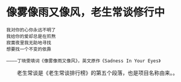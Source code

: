 像雾像雨又像风，老生常谈修行中
===========================

	我对你的心你永远不明了
	我给你的爱却总是在煎熬
	寂寞夜里我无助地寻找
	想要找一个不变的依靠

	————丁晓雯填词《像雾像雨又像风》，英文原作《Sadness In Your Eyes》

　　老生常谈是《老生常谈排行榜》的第五个段落，也是项目名称由来。。



